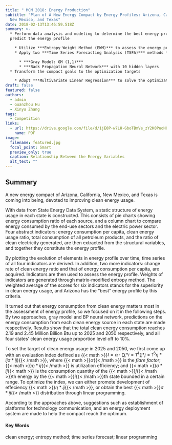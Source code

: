 ```yaml
---
title: " MCM 2018: Energy Production"
subtitle: "Plan of A New Energy Compact by Energy Profiles: Arizona, California,
  New Mexico, and Texas"
date: 2018-02-13T13:46:59.518Z
summary: >-
  * Perform data analysis and modeling to determine the best energy profile and
  predict the energy profile

    * Utilize ***Entropy Weight Method (EWM)*** to assess the energy profile and determine the best energy profile
    * Apply two ***Time Series Forecasting Analysis (TSFA)*** methods *to* predict the energy profile

      * ***Gray Model: GM (1,1)***
      * ***Back Propagation Neural Network*** with 10 hidden layers
  * Transform the compact goals to the optimization targets

    * Adopt ***Multivariate Linear Regression*** to solve the optimization problem
draft: false
featured: false
authors:
  - admin
  - Guanzhou Hu
  - Xinyu Zhang
tags:
  - Competition
links:
  - url: https://drive.google.com/file/d/1jE0P-w7LH-GboTBmVe_zY2K0PuoHQGeQ/view?usp=sharing
    name: PDF
image:
  filename: featured.jpg
  focal_point: Smart
  preview_only: true
  caption: Relationship Between the Energy Variables
  alt_text: ""
---
```

## **Summary**

A new energy compact of Arizona, California, New Mexico, and Texas is coming into being, devoted to improving clean energy usage.

With data from State Energy Data System, a static structure of energy usage in each state is constructed. This consists of pie charts showing energy consumption ratio of each source, and a column chart to compare energy consumed by the end-use sectors and the electric power sector. Four abstract indicators: energy consumption per capita, clean energy usage ratio, total consumption of all petroleum products, and the ratio of clean electricity generated, are then extracted from the structural variables, and together they constitute the energy profile.

By plotting the evolution of elements in energy profile over time, time series of all four indicators are derived. In addition, two more indicators: change rate of clean energy ratio and that of energy consumption per capita, are acquired. Indicators are then used to assess the energy profile. Weights of indicators are generated through matrix-modified entropy method. The weighted average of the scores for six indicators stands for the superiority in clean energy usage, and Arizona has the “best” energy profile by this criteria.

It turned out that energy consumption from clean energy matters most in the assessment of energy profile, so we focused on it in the following steps. By two approaches, gray model and BP neural network, predictions on the energy consumption from each clean energy source in each state are made respectively. Results show that the total clean energy consumption reaches 2.19 and 2.45 Million Billion Btu up to 2025 and 2050 respectively, and all four states’ clean energy usage proportion level off to 10%.

To set the target of clean energy usage in 2025 and 2050, we first come up with an evaluation index defined as {{< math >}}$I= \alpha \cdot\left(\sum*{i=1}^{4}\sum*{j = 1}^{6}\eta*{ij} \sigma*{ij}\right)${{< /math >}}, where {{< math >}}$\alpha${{< /math >}} is the *flare factor*; {{< math >}}$\eta*{ij}${{< /math >}} is utilization efficiency; and {{< math >}}$\sigma*{i j}${{< math >}} is the consumption quantity of the {{< math >}}$j${{< /math >}}th energy by the {{< math >}}$i${{< /math >}}th state bounded in a certain range. To optimize the index, we can either promote development of effeciency {{< math >}}$\eta*{i j}${{< /math >}}, or obtain the best {{< math >}}$\sigma*{i j}${{< /math >}} distribution through linear programming.

According to the approaches above, suggestions such as establishment of platforms for technology communication, and an energy deployment system are made to help the compact reach the optimum.



#### **Key Words**

clean energy; entropy method; time series forecast; linear programming
